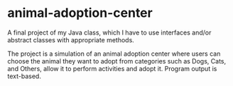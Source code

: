 # animal-adoption-center
A final project of my Java class, which I have to use interfaces and/or abstract classes with appropriate methods.

The project is a simulation of an animal adoption center where users can choose the animal they want to adopt from categories such as Dogs, Cats, and Others, allow it to perform activities and adopt it. Program output is text-based.
